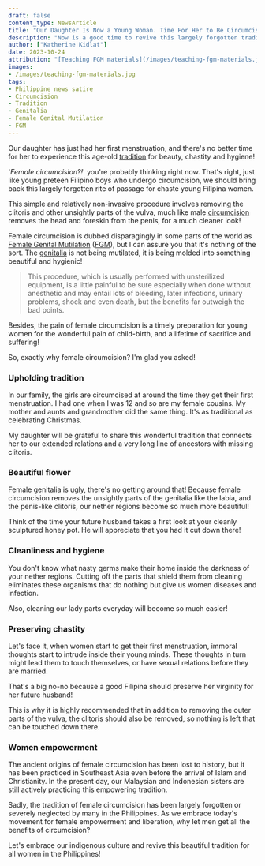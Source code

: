 ```yaml
---
draft: false
content_type: NewsArticle
title: "Our Daughter Is Now a Young Woman. Time For Her to Be Circumcised!"
description: "Now is a good time to revive this largely forgotten tradition for a more beautiful, chaste and hygienic Filipina genitalia."
author: ["Katherine Kidlat"]
date: 2023-10-24
attribution: "[Teaching FGM materials](/images/teaching-fgm-materials.jpg) photo by [Jessica Lea/DFID](https://www.flickr.com/photos/dfid/12345176104/). [Creative Commons](https://creativecommons.org/licenses/by/2.0/) BY-2.0."
images:
- /images/teaching-fgm-materials.jpg
tags:
- Philippine news satire
- Circumcision
- Tradition
- Genitalia
- Female Genital Mutilation
- FGM
---
```

Our daughter has just had her first menstruation, and there's no better time for her to experience this age-old [tradition](/tags/tradition) for beauty, chastity and hygiene!

'*Female circumcision?!*' you're probably thinking right now. That's right, just like young preteen Filipino boys who undergo circumcision, we should bring back this largely forgotten rite of passage for chaste young Filipina women.

This simple and relatively non-invasive procedure involves removing the clitoris and other unsightly parts of the vulva, much like male [circumcision](/tags/circumcision/) removes the head and foreskin from the penis, for a much cleaner look!

Female circumcision is dubbed disparagingly in some parts of the world as [Female Genital Mutilation](/tags/female-genital-mutilation/) ([FGM](/tags/fgm/)), but I can assure you that it's nothing of the sort. The [genitalia](/tags/genitalia) is not being mutilated, it is being molded into something beautiful and hygienic!

>This procedure, which is usually performed with unsterilized equipment, is a little painful to be sure especially when done without anesthetic and may entail lots of bleeding, later infections, urinary problems, shock and even death, but the benefits far outweigh the bad points.

Besides, the pain of female circumcision is a timely preparation for young women for the wonderful pain of child-birth, and a lifetime of sacrifice and suffering!

So, exactly why female circumcision? I'm glad you asked!

### Upholding tradition

In our family, the girls are circumcised at around the time they get their first menstruation. I had one when I was 12 and so are my female cousins. My mother and aunts and grandmother did the same thing. It's as traditional as celebrating Christmas.

My daughter will be grateful to share this wonderful tradition that connects her to our extended relations and a very long line of ancestors with missing clitoris.

### Beautiful flower

Female genitalia is ugly, there's no getting around that! Because female circumcision removes the unsightly parts of the genitalia like the labia, and the penis-like clitoris, our nether regions become so much more beautiful!

Think of the time your future husband takes a first look at your cleanly sculptured honey pot. He will appreciate that you had it cut down there!

### Cleanliness and hygiene

You don't know what nasty germs make their home inside the darkness of your nether regions. Cutting off the parts that shield them from cleaning eliminates these organisms that do nothing but give us women diseases and infection.

Also, cleaning our lady parts everyday will become so much easier!

### Preserving chastity

Let's face it, when women start to get their first menstruation, immoral thoughts start to intrude inside their young minds. These thoughts in turn might lead them to touch themselves, or have sexual relations before they are married.

That's a big no-no because a good Filipina should preserve her virginity for her future husband!

This is why it is highly recommended that in addition to removing the outer parts of the vulva, the clitoris should also be removed, so nothing is left that can be touched down there.

### Women empowerment

The ancient origins of female circumcision has been lost to history, but it has been practiced in Southeast Asia even before the arrival of Islam and Christianity. In the present day, our Malaysian and Indonesian sisters are still actively practicing this empowering tradition.

Sadly, the tradition of female circumcision has been largely forgotten or severely neglected by many in the Philippines. As we embrace today's movement for female empowerment and liberation, why let men get all the benefits of circumcision?

Let's embrace our indigenous culture and revive this beautiful tradition for all women in the Philippines!